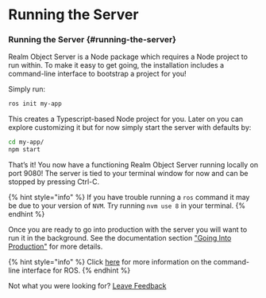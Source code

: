 # Running the Server

### Running the Server {#running-the-server}

Realm Object Server is a Node package which requires a Node project to run within. To make it easy to get going, the installation includes a command-line interface to bootstrap a project for you!

Simply run:

```bash
ros init my-app
```

This creates a Typescript-based Node project for you. Later on you can explore customizing it but for now simply start the server with defaults by:

```bash
cd my-app/
npm start
```

That’s it! You now have a functioning Realm Object Server running locally on port 9080! The server is tied to your terminal window for now and can be stopped by pressing Ctrl-C.

{% hint style="info" %}
If you have trouble running a `ros` command it may be due to your version of `NVM`.  Try running `nvm use 8` in your terminal.
{% endhint %}

Once you are ready to go into production with the server you will want to run it in the background. See the documentation section ["Going Into Production"](https://github.com/realm/docs-platform/tree/b245f7b94add1ca8ff81430ea06b466747799ffb/manage/run-ros-in-the-background.md) for more details.

{% hint style="info" %}
Click [here](https://docs.realm.io/platform/going-into-production/going-into-production/command-line-interface-for-ros) for more information on the command-line interface for ROS.
{% endhint %}

Not what you were looking for? [Leave Feedback](https://www.getfeedback.com/r/uO1Zl0vE)

